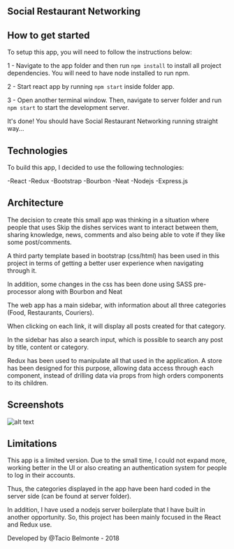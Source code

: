 ## Social Restaurant Networking

## How to get started

To setup this app, you will need to follow the instructions below:

1 - Navigate to the app folder and then run `npm install` to install all project dependencies. You will need to have node installed to run npm.

2 - Start react app by running `npm start` inside folder app.

3 - Open another terminal window. Then, navigate to server folder and run `npm start` to start the development server. 

It's done! You should have Social Restaurant Networking running straight way...

## Technologies
To build this app, I decided to use the following technologies:

-React
-Redux
-Bootstrap
-Bourbon
-Neat
-Nodejs
-Express.js

## Architecture

The decision to create this small app was thinking in a situation where people that uses Skip the dishes services want to interact between them, sharing knowledge, news, comments and also being able to vote if they like some post/comments.

A third party template based in bootstrap (css/html) has been used in this project in terms of getting a better user experience when navigating through it.

In addition, some changes in the css has been done using SASS pre-processor along with Bourbon and Neat

The web app has a main sidebar, with information about all three categories (Food, Restaurants, Couriers).

When clicking on each link, it will display all posts created for that category.

In the sidebar has also a search input, which is possible to search any post by title, content or category.

Redux has been used to manipulate all that used in the application. A store has been designed for this purpose, allowing data access through each component, instead of drilling data via props from high orders components to its children.

## Screenshots
![alt text](https://raw.githubusercontent.com/taciobelmonte/social-restaurant-networking/master/app/public/screenshots/screen.jpg)

## Limitations
This app is a limited version. Due to the small time, I could not expand more, working better in the UI or also creating an authentication system for people to log in their accounts.

Thus, the categories displayed in the app have been hard coded in the server side (can be found at server folder).

In addition, I have used a nodejs server boilerplate that I have built in another opportunity. So, this project has been mainly focused in the React and Redux use.



Developed by @Tacio Belmonte - 2018